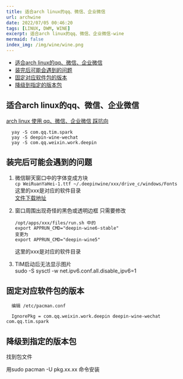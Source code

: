 ```yaml
---
title: 适合arch linux的qq、微信、企业微信
url: archwine
date: 2022/07/05 00:46:20
tags: [LINUX, DWM, WINE]
excerpt: 适合arch linux的qq、微信、企业微信-wine
mermaid: false
index_img: /img/wine/wine.png
---
```


<!-- markdown-toc GitLab -->

* [适合arch linux的qq、微信、企业微信](#适合arch-linux的qq微信企业微信)
* [装完后可能会遇到的问题](#装完后可能会遇到的问题)
* [固定对应软件包的版本](#固定对应软件包的版本)
* [降级到指定的版本包](#降级到指定的版本包)

<!-- markdown-toc -->

## 适合arch linux的qq、微信、企业微信

[arch linux 使用 qq、微信、企业微信 踩坑向](https://www.bilibili.com/video/BV1Z3411F7TL/)

```plaintext
  yay -S com.qq.tim.spark
  yay -S deepin-wine-wechat
  yay -S com.qq.weixin.work.deepin
```

## 装完后可能会遇到的问题

1. 微信聊天窗口中的字体变成方块  
    `cp WeiRuanYaHei-1.ttf ~/.deepinwine/xxx/drive_c/windows/Fonts`  
    这里的xxx是对应的软件目录  
    [文件下载地址](/file/WeiRuanYaHei-1.ttf)

2. 窗口周围出现奇怪的黑色或透明边框 只需要修改  
    ```plaintext
    /opt/apps/xxx/files/run.sh 中的 
    export APPRUN_CMD="deepin-wine6-stable"
    变更为
    export APPRUN_CMD="deepin-wine5"
    ```
    这里的xxx是对应的软件目录  

3. TIM启动后无法显示图片  
    sudo -S sysctl -w net.ipv6.conf.all.disable_ipv6=1

## 固定对应软件包的版本

```plaintext
  编辑 /etc/pacman.conf

  IgnorePkg = com.qq.weixin.work.deepin deepin-wine-wechat com.qq.tim.spark
```

## 降级到指定的版本包

找到包文件

用sudo pacman -U pkg.xx.xx 命令安装
